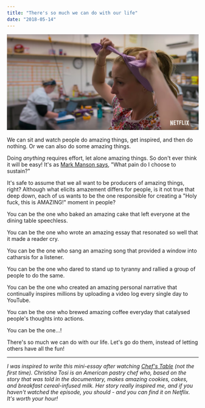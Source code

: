 ```yaml
---
title: "There's so much we can do with our life"
date: "2018-05-14"
---
```


![christina tosi chefs table](images/christina-tosi-chefs-table-1024x510.png)

We can sit and watch people do amazing things, get inspired, and then do nothing. Or we can also do some amazing things.

Doing _anything_ requires effort, let alone amazing things. So don't ever think it will be easy! It's as [Mark Manson says](https://www.goodreads.com/book/show/28257707-the-subtle-art-of-not-giving-a-f-ck), "What pain do I choose to sustain?"

It's safe to assume that we all want to be producers of amazing things, right? Although what elicits amazement differs for people, is it not true that deep down, each of us wants to be the one responsible for creating a "Holy fuck, this is AMAZING!" moment in people?

You can be the one who baked an amazing cake that left everyone at the dining table speechless.

You can be the one who wrote an amazing essay that resonated so well that it made a reader cry.

You can be the one who sang an amazing song that provided a window into catharsis for a listener.

You can be the one who dared to stand up to tyranny and rallied a group of people to do the same.

You can be the one who created an amazing personal narrative that continually inspires millions by uploading a video log every single day to YouTube.

You can be the one who brewed amazing coffee everyday that catalysed people's thoughts into actions.

You can be the one...!

There's so much we can do with our life. Let's go do them, instead of letting others have all the fun!

* * *

_I was inspired to write this mini-essay after watching [Chef's Table](https://www.netflix.com/sg/title/80007945) (not the first time). Christina Tosi is an American pastry chef who, based on the story that was told in the documentary, makes amazing cookies, cakes, and breakfast cereal-infused milk. Her story really inspired me, and if you haven't watched the episode, you should - and you can find it on Netflix. It's worth your hour!_
